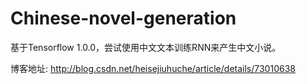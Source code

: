 # Chinese-novel-generation

基于Tensorflow 1.0.0，尝试使用中文文本训练RNN来产生中文小说。

博客地址: http://blog.csdn.net/heisejiuhuche/article/details/73010638
